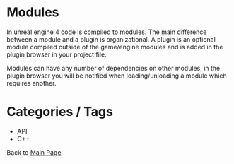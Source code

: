 # Modules
In unreal engine 4 code is compiled to modules. The main difference between a module and a plugin is organizational.
A plugin is an optional module compiled outside of the game/engine modules and is added in the plugin browser in your project file.

Modules can have any number of dependencies on other modules, in the plugin browser you will be notified when loading/unloading a module which requires another.

# Categories / Tags
* API
* C++

Back to [Main Page](../README.md)